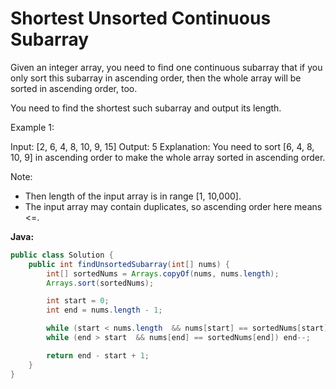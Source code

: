 # Shortest Unsorted Continuous Subarray

Given an integer array, you need to find one continuous subarray that if you only sort this subarray in ascending order, then the whole array will be sorted in ascending order, too.

You need to find the shortest such subarray and output its length.

Example 1:

Input: [2, 6, 4, 8, 10, 9, 15]
Output: 5
Explanation: You need to sort [6, 4, 8, 10, 9] in ascending order to make the whole array sorted in ascending order.

Note:

- Then length of the input array is in range [1, 10,000].
- The input array may contain duplicates, so ascending order here means <=.

**Java:**
```java
public class Solution {
    public int findUnsortedSubarray(int[] nums) {
        int[] sortedNums = Arrays.copyOf(nums, nums.length);
        Arrays.sort(sortedNums);

        int start = 0;
        int end = nums.length - 1;

        while (start < nums.length  && nums[start] == sortedNums[start]) start++;
        while (end > start  && nums[end] == sortedNums[end]) end--;

        return end - start + 1;
    }
}
```
